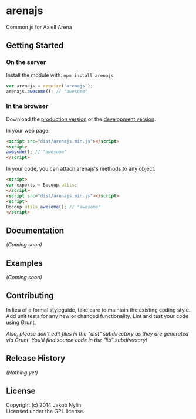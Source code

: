 # arenajs

Common js for Axiell Arena

## Getting Started
### On the server
Install the module with: `npm install arenajs`

```javascript
var arenajs = require('arenajs');
arenajs.awesome(); // "awesome"
```

### In the browser
Download the [production version][min] or the [development version][max].

[min]: https://raw.github.com/jaknyl1/arena/master/dist/arenajs.min.js
[max]: https://raw.github.com/jaknyl1/arena/master/dist/arenajs.js

In your web page:

```html
<script src="dist/arenajs.min.js"></script>
<script>
awesome(); // "awesome"
</script>
```

In your code, you can attach arenajs's methods to any object.

```html
<script>
var exports = Bocoup.utils;
</script>
<script src="dist/arenajs.min.js"></script>
<script>
Bocoup.utils.awesome(); // "awesome"
</script>
```

## Documentation
_(Coming soon)_

## Examples
_(Coming soon)_

## Contributing
In lieu of a formal styleguide, take care to maintain the existing coding style. Add unit tests for any new or changed functionality. Lint and test your code using [Grunt](http://gruntjs.com/).

_Also, please don't edit files in the "dist" subdirectory as they are generated via Grunt. You'll find source code in the "lib" subdirectory!_

## Release History
_(Nothing yet)_

## License
Copyright (c) 2014 Jakob Nylin  
Licensed under the GPL license.
